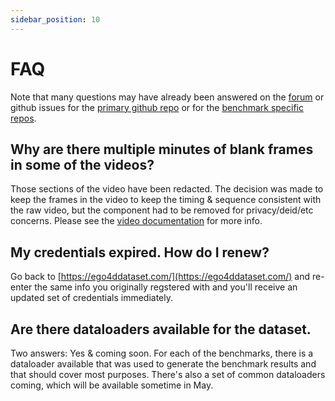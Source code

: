 ```yaml
---
sidebar_position: 10
---
```


# FAQ

Note that many questions may have already been answered on the [forum](https://discuss.ego4d-data.org/) or github issues for the [primary github repo](https://github.com/facebookresearch/Ego4d/issues?q=is%3Aissue) or for the [benchmark specific repos](./data/videos.md).

## Why are there multiple minutes of blank frames in some of the videos?

Those sections of the video have been redacted.  The decision was made to keep the frames in the video to keep the timing & sequence consistent with the raw video, but the component had to be removed for privacy/deid/etc concerns.  Please see the [video documentation](./data/videos.md) for more info.

## My credentials expired.  How do I renew?

Go back to [https://ego4ddataset.com/](https://ego4ddataset.com/) and re-enter the same info you originally regstered with and you'll receive an updated set of credentials immediately.

## Are there dataloaders available for the dataset. 

Two answers: Yes & coming soon. For each of the benchmarks, there is a dataloader available that was used to generate the benchmark results and that should cover most purposes.  There's also a set of common dataloaders coming, which will be available sometime in May. 


